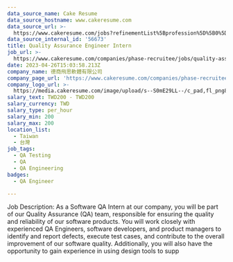 ```yaml
---
data_source_name: Cake Resume
data_source_hostname: www.cakeresume.com
data_source_url: >-
  https://www.cakeresume.com/jobs?refinementList%5Bprofession%5D%5B0%5D=engineering_qa-engineer&refinementList%5Bsalary_type%5D=per_month&refinementList%5Bsalary_currency%5D=TWD&range%5Bsalary_range%5D%5Bmax%5D=600000
data_source_internal_id: '56673'
title: Quality Assurance Engineer Intern
job_url: >-
  https://www.cakeresume.com/companies/phase-recruitee/jobs/quality-assurance-engineer-intern
date: 2023-04-26T15:03:58.213Z
company_name: 德商飛思軟體有限公司
company_page_url: 'https://www.cakeresume.com/companies/phase-recruitee'
company_logo_url: >-
  https://media.cakeresume.com/image/upload/s--S0mE29LL--/c_pad,fl_png8,h_200,w_200/v1650273732/avptorayf4j7chvpq6ud.png
salary_text: TWD200 - TWD200
salary_currency: TWD
salary_type: per_hour
salary_min: 200
salary_max: 200
location_list:
  - Taiwan
  - 台灣
job_tags:
  - QA Testing
  - QA
  - QA Engineering
badges:
  - QA Engineer

---
```


Job Description: As a Software QA Intern at our company, you will be part of our Quality Assurance (QA) team, responsible for ensuring the quality and reliability of our software products. You will work closely with experienced QA Engineers, software developers, and product managers to identify and report defects, execute test cases, and contribute to the overall improvement of our software quality. Additionally, you will also have the opportunity to gain experience in using design tools to supp
